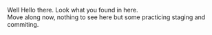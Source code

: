 Well Hello there.  Look what you found in here.  
Move along now, nothing to see here but some practicing staging and commiting.  